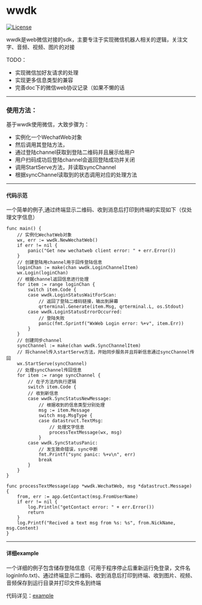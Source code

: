 # wwdk

[![License](https://img.shields.io/badge/License-GPL_3.0-blue.svg?style=flat)](LICENSE)

wwdk是web微信对接的sdk，主要专注于实现微信机器人相关的逻辑，关注文字、音频、视频、图片的对接

TODO：
- 实现微信加好友请求的处理
- 实现更多信息类型的兼容
- 完善doc下的微信web协议记录（如果不懒的话

---

### 使用方法：

基于wwdk使用微信，大致步骤为：
- 实例化一个WechatWeb对象
- 然后调用其登陆方法，
- 通过登陆channel获取到登陆二维码并且展示给用户
- 用户扫码成功后登陆channel会返回登陆成功并关闭
- 调用StartServe方法，并读取syncChannel
- 根据syncChannel读取到的状态调用对应的处理方法

---

#### 代码示范

一个简单的例子,通过终端显示二维码、收到消息后打印到终端的实现如下（仅处理文字信息）

``` golang
func main() {
	// 实例化WechatWeb对象
	wx, err := wwdk.NewWechatWeb()
	if err != nil {
		panic("Get new wechatweb client error: " + err.Error())
	}
	// 创建登陆用channel用于回传登陆信息
	loginChan := make(chan wwdk.LoginChannelItem)
	wx.Login(loginChan)
	// 根据channel返回信息进行处理
	for item := range loginChan {
		switch item.Code {
		case wwdk.LoginStatusWaitForScan:
			// 返回了登陆二维码链接，输出到屏幕
			qrterminal.Generate(item.Msg, qrterminal.L, os.Stdout)
		case wwdk.LoginStatusErrorOccurred:
			// 登陆失败
			panic(fmt.Sprintf("WxWeb Login error: %+v", item.Err))
		}
	}
	// 创建同步channel
	syncChannel := make(chan wwdk.SyncChannelItem)
	// 将channel传入startServe方法，开始同步服务并且将新信息通过syncChannel传回
	wx.StartServe(syncChannel)
	// 处理syncChannel传回信息
	for item := range syncChannel {
		// 在子方法内执行逻辑
		switch item.Code {
		// 收到新信息
		case wwdk.SyncStatusNewMessage:
			// 根据收到的信息类型分别处理
			msg := item.Message
			switch msg.MsgType {
			case datastruct.TextMsg:
				// 处理文字信息
				processTextMessage(wx, msg)
			}
		case wwdk.SyncStatusPanic:
			// 发生致命错误，sync中断
			fmt.Printf("sync panic: %+v\n", err)
			break
		}
	}
}

func processTextMessage(app *wwdk.WechatWeb, msg *datastruct.Message) {
	from, err := app.GetContact(msg.FromUserName)
	if err != nil {
		log.Println("getContact error: " + err.Error())
		return
	}
	log.Printf("Recived a text msg from %s: %s", from.NickName, msg.Content)
}
```

---

#### 详细example

一个详细的例子包含储存登陆信息（可用于程序停止后重新运行免登录，文件名loginInfo.txt)、通过终端显示二维码、收到消息后打印到终端、收到图片、视频、音频保存到运行目录并打印文件名到终端

代码详见：[example](https://github.com/iKuiki/wwdk/blob/master/example/main.go)

